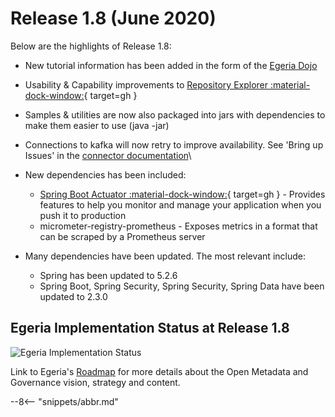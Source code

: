 <!-- SPDX-License-Identifier: CC-BY-4.0 -->
<!-- Copyright Contributors to the Egeria project. -->

# Release 1.8 (June 2020)

Below are the highlights of Release 1.8:

* New tutorial information has been added in the form of the [Egeria Dojo](./getting-started/dojo/)
* Usability & Capability improvements to [Repository Explorer :material-dock-window:](https://github.com/odpi/egeria/blob/master/open-metadata-implementation/user-interfaces/ui-chassis/ui-chassis-spring/docs/RepositoryExplorer/RepositoryExplorerGuide.md){ target=gh }
* Samples & utilities are now also packaged into jars with dependencies to make them easier to use (java -jar)
* Connections to kafka will now retry to improve availability. See 'Bring up Issues' in the [connector documentation](./connectors/resource/kafka-open-metadata-topic-connector/)\

* New dependencies has been included:
    * [Spring Boot Actuator :material-dock-window:](https://github.com/odpi/egeria/blob/master/open-metadata-implementation/server-chassis/server-chassis-spring/README.md){ target=gh } - Provides features to help you monitor and manage your application when you push it to production
    * micrometer-registry-prometheus - Exposes metrics in a format that can be scraped by a Prometheus server
    
* Many dependencies have been updated. The most relevant include:
    * Spring has been updated to 5.2.6
    * Spring Boot, Spring Security, Spring Security, Spring Data have been updated to 2.3.0

## Egeria Implementation Status at Release 1.8
 
![Egeria Implementation Status](functional-organization-showing-implementation-status-for-1.8.png)
 
 Link to Egeria's [Roadmap](./release-notes/roadmap/) for more details about the
 Open Metadata and Governance vision, strategy and content.

--8<-- "snippets/abbr.md"
